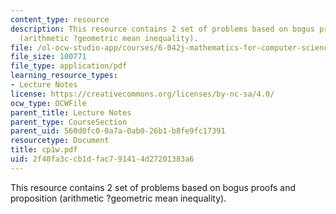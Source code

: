 ```yaml
---
content_type: resource
description: This resource contains 2 set of problems based on bogus proofs and proposition
  (arithmetic ?geometric mean inequality).
file: /ol-ocw-studio-app/courses/6-042j-mathematics-for-computer-science-fall-2005/2f40fa3ccb1dfac791414d27201383a6_cp1w.pdf
file_size: 100771
file_type: application/pdf
learning_resource_types:
- Lecture Notes
license: https://creativecommons.org/licenses/by-nc-sa/4.0/
ocw_type: OCWFile
parent_title: Lecture Notes
parent_type: CourseSection
parent_uid: 560d0fc0-0a7a-0ab0-26b1-b8fe9fc17391
resourcetype: Document
title: cp1w.pdf
uid: 2f40fa3c-cb1d-fac7-9141-4d27201383a6
---
```

This resource contains 2 set of problems based on bogus proofs and proposition (arithmetic ?geometric mean inequality).